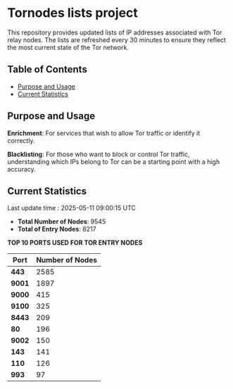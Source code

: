 # Tornodes lists project

This repository provides updated lists of IP addresses associated with Tor relay nodes. The lists are refreshed every 30 minutes to ensure they reflect the most current state of the Tor network.

## Table of Contents

- [Purpose and Usage](#purpose-and-usage)
- [Current Statistics](#current-statistics)


## Purpose and Usage

**Enrichment**: For services that wish to allow Tor traffic or identify it correctly.

**Blacklisting**: For those who want to block or control Tor traffic, understanding which IPs belong to Tor can be a starting point with a high accuracy.

## Current Statistics

Last update time : 2025-05-11 09:00:15 UTC

- **Total Number of Nodes**: 9545
- **Total of Entry Nodes**: 8217

**TOP 10 PORTS USED FOR TOR ENTRY NODES**

| **Port** | **Number of Nodes** |
|------|-----------------|
| **443**   | 2585  |
| **9001**   | 1897  |
| **9000**   | 415  |
| **9100**   | 325  |
| **8443**   | 209  |
| **80**   | 196  |
| **9002**   | 150  |
| **143**   | 141  |
| **110**   | 126  |
| **993**   | 97  |

